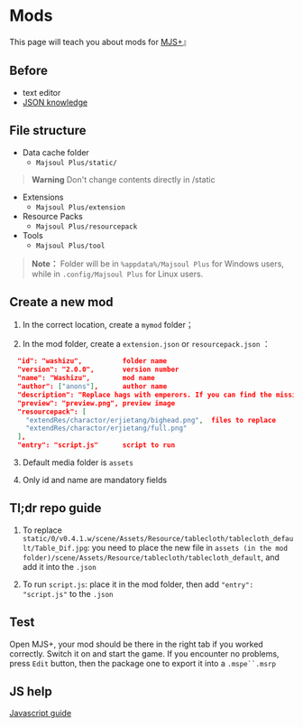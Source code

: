 # Mods

This page will teach you about mods for [MJS+](https://github.com/MajsoulPlus/majsoul-plus)』

## Before

- text editor
- [JSON knowledge](https://github.com/MajsoulPlus/majsoul-plus/wiki/JsonFormat)

## File structure

- Data cache folder
  - `Majsoul Plus/static/`

> **Warning** Don't change contents directly in /static

- Extensions
  - `Majsoul Plus/extension`
- Resource Packs
  - `Majsoul Plus/resourcepack`
- Tools
  - `Majsoul Plus/tool`

> **Note：**  Folder will be in `%appdata%/Majsoul Plus` for Windows users, while in `.config/Majsoul Plus` for Linux users.

## Create a new mod

1. In the correct location, create a  `mymod` folder；

2. In the mod folder, create a `extension.json` or `resourcepack.json` ：

```json
  "id": "washizu",          folder name
  "version": "2.0.0",       version number
  "name": "Washizu",        mod name
  "author": ["anons"],      author name
  "description": "Replace hags with emperors. If you can find the missing yaku, say in thread.",        description
  "preview": "preview.png", preview image
  "resourcepack": [
    "extendRes/charactor/erjietang/bighead.png",  files to replace
    "extendRes/charactor/erjietang/full.png"    
  ],
  "entry": "script.js"      script to run

```

3. Default media folder is `assets`

4. Only id and name are mandatory fields

## Tl;dr repo guide

1. To replace `static/0/v0.4.1.w/scene/Assets/Resource/tablecloth/tablecloth_default/Table_Dif.jpg`: you need to place the new file in `assets (in the mod folder)/scene/Assets/Resource/tablecloth/tablecloth_default`, and add it into the `.json`

2. To run `script.js`: place it in the mod folder, then add `"entry": "script.js"` to the `.json`

## Test

Open MJS+, your mod should be there in the right tab if you worked correctly. Switch it on and start the game.
If you encounter no problems, press `Edit` button, then the package one to export it into a `.mspe``.msrp`
## JS help
[Javascript guide](https://javascript.info/)
